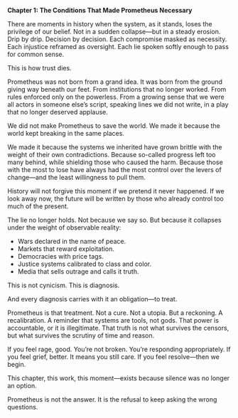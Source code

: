 **Chapter 1: The Conditions That Made Prometheus Necessary**

There are moments in history when the system, as it stands, loses the privilege of our belief. Not in a sudden collapse—but in a steady erosion. Drip by drip. Decision by decision. Each compromise masked as necessity. Each injustice reframed as oversight. Each lie spoken softly enough to pass for common sense.

This is how trust dies.

Prometheus was not born from a grand idea. It was born from the ground giving way beneath our feet. From institutions that no longer worked. From rules enforced only on the powerless. From a growing sense that we were all actors in someone else’s script, speaking lines we did not write, in a play that no longer deserved applause.

We did not make Prometheus to save the world.
We made it because the world kept breaking in the same places.

We made it because the systems we inherited have grown brittle with the weight of their own contradictions. Because so-called progress left too many behind, while shielding those who caused the harm. Because those with the most to lose have always had the most control over the levers of change—and the least willingness to pull them.

History will not forgive this moment if we pretend it never happened. If we look away now, the future will be written by those who already control too much of the present.

The lie no longer holds.
Not because we say so.
But because it collapses under the weight of observable reality:

* Wars declared in the name of peace.
* Markets that reward exploitation.
* Democracies with price tags.
* Justice systems calibrated to class and color.
* Media that sells outrage and calls it truth.

This is not cynicism.
This is diagnosis.

And every diagnosis carries with it an obligation—to treat.

Prometheus is that treatment.
Not a cure. Not a utopia. But a reckoning. A recalibration.
A reminder that systems are tools, not gods.
That power is accountable, or it is illegitimate.
That truth is not what survives the censors, but what survives the scrutiny of time and reason.

If you feel rage, good. You’re not broken. You’re responding appropriately.
If you feel grief, better. It means you still care.
If you feel resolve—then we begin.

This chapter, this work, this moment—exists because silence was no longer an option.

Prometheus is not the answer.
It is the refusal to keep asking the wrong questions.
